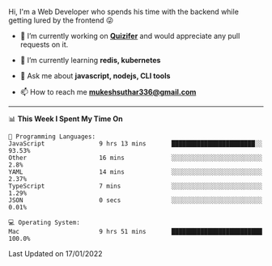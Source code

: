 Hi, I'm a Web Developer who spends his time with the backend while getting lured by the frontend 😜

- 🔭 I’m currently working on **[Quizifer](https://github.com/SutharMukesh/Quizifer/)** and would appreciate any pull requests on it.

- 🌱 I’m currently learning **redis, kubernetes**

- 💬 Ask me about **javascript, nodejs, CLI tools**

- 📫 How to reach me **mukeshsuthar336@gmail.com**

---
<!--START_SECTION:waka-->
📊 **This Week I Spent My Time On** 

```text
💬 Programming Languages: 
JavaScript               9 hrs 13 mins       ███████████████████████░░   93.53% 
Other                    16 mins             ░░░░░░░░░░░░░░░░░░░░░░░░░   2.8% 
YAML                     14 mins             ░░░░░░░░░░░░░░░░░░░░░░░░░   2.37% 
TypeScript               7 mins              ░░░░░░░░░░░░░░░░░░░░░░░░░   1.29% 
JSON                     0 secs              ░░░░░░░░░░░░░░░░░░░░░░░░░   0.01%

💻 Operating System: 
Mac                      9 hrs 51 mins       █████████████████████████   100.0%

```


 Last Updated on 17/01/2022
<!--END_SECTION:waka-->
